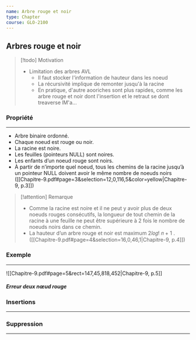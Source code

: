 ```yaml
---
name: Arbre rouge et noir
type: Chapter
course: GLO-2100
---
```


Arbres rouge et noir
---
> [!todo] Motivation
> - Limitation des arbres AVL
> 	- Il faut stocker l'information de hauteur dans les noeud
> 	- La récursivité implique de remonter jusqu'à la racine
> 	- En pratique, d'autre aooriches sont plus rapides, comme les arbre rouge et noir dont l'insertion et le retraut se dont treaverse lM'a...
### Propriété
---
- Arbre binaire ordonné. 
- Chaque noeud est rouge ou noir. 
- La racine est noire. 
- Les feuilles (pointeurs NULL) sont noires. 
- Les enfants d’un noeud rouge sont noirs. 
- À partir de n’importe quel noeud, tous les chemins de la racine jusqu’à un pointeur NULL doivent avoir le même nombre de noeuds noirs
([[Chapitre-9.pdf#page=3&selection=12,0,116,5&color=yellow|Chapitre-9, p.3]])

> [!attention] Remarque
> - Comme la racine est noire et il ne peut y avoir plus de deux noeuds rouges consécutifs, la longueur de tout chemin de la racine à une feuille ne peut être supérieure à 2 fois le nombre de noeuds noirs dans ce chemin. 
> - La hauteur d’un arbre rouge et noir est maximum 2𝑙𝑜𝑔! 𝑛 + 1 .
([[Chapitre-9.pdf#page=4&selection=16,0,46,1|Chapitre-9, p.4]])
### Exemple
---
![[Chapitre-9.pdf#page=5&rect=147,45,818,452|Chapitre-9, p.5]]
##### Erreur deux nœud rouge

### Insertions
---
### Suppression
---